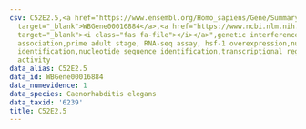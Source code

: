 ```yaml
---
csv: C52E2.5,<a href="https://www.ensembl.org/Homo_sapiens/Gene/Summary?db=core;g=WBGene00016884"
  target="_blank">WBGene00016884</a>,<a href="https://www.ncbi.nlm.nih.gov/pubmed/30894454"
  target="_blank"><i class="fas fa-file"></i></a>",genetic interference,functional
  association,prime adult stage, RNA-seq assay, hsf-1 overexpression,nucleotide sequence
  identification,nucleotide sequence identification,transcriptional regulation,up-regulates
  activity
data_alias: C52E2.5
data_id: WBGene00016884
data_numevidence: 1
data_species: Caenorhabditis elegans
data_taxid: '6239'
title: C52E2.5
---
```


